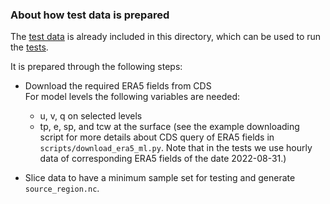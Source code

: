 ### About how test data is prepared

The [test data](./era5/) is already included in this directory, which can be used to run the [tests](../test_workflow.py).

It is prepared through the following steps:
- Download the required ERA5 fields from CDS <br>
For model levels the following variables are needed:
  - u, v, q on selected levels
  - tp, e, sp, and tcw at the surface
(see the example downloading script for more details about CDS query of ERA5 fields in `scripts/download_era5_ml.py`. Note that in the tests we use hourly data of corresponding ERA5 fields of the date 2022-08-31.)

- Slice data to have a minimum sample set for testing and generate `source_region.nc`.
